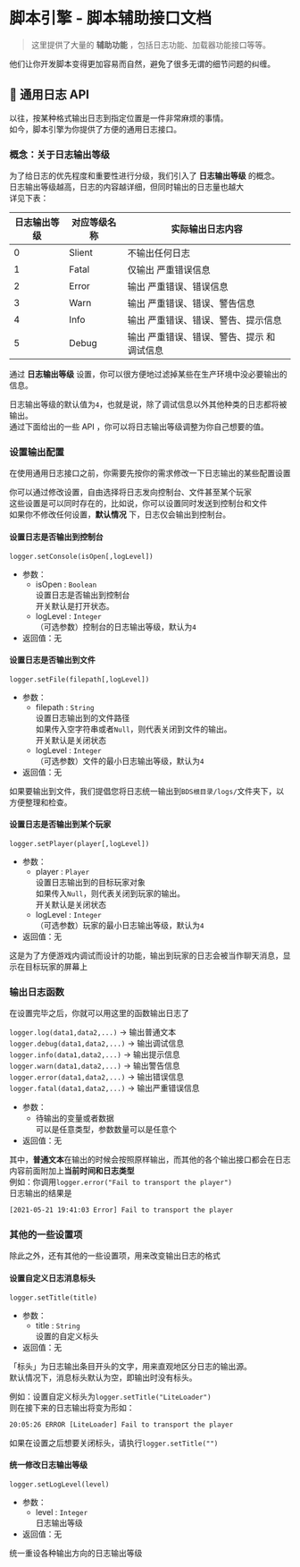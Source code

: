 # 脚本引擎 - 脚本辅助接口文档

> 这里提供了大量的 **辅助功能** ，包括日志功能、加载器功能接口等等。  

他们让你开发脚本变得更加容易而自然，避免了很多无谓的细节问题的纠缠。

## 📅 通用日志 API

以往，按某种格式输出日志到指定位置是一件非常麻烦的事情。  
如今，脚本引擎为你提供了方便的通用日志接口。  

### 概念：关于日志输出等级

为了给日志的优先程度和重要性进行分级，我们引入了 **日志输出等级** 的概念。  
日志输出等级越高，日志的内容越详细，但同时输出的日志量也越大  
详见下表：

| 日志输出等级 | 对应等级名称 | 实际输出日志内容                            |
| ------------ | ------------ | ------------------------------------------- |
| 0            | Slient       | 不输出任何日志                              |
| 1            | Fatal        | 仅输出 严重错误信息                         |
| 2            | Error        | 输出 严重错误、错误信息                     |
| 3            | Warn         | 输出 严重错误、错误、警告信息               |
| 4            | Info         | 输出 严重错误、错误、警告、提示信息         |
| 5            | Debug        | 输出 严重错误、错误、警告、提示 和 调试信息 |

通过 **日志输出等级** 设置，你可以很方便地过滤掉某些在生产环境中没必要输出的信息。

日志输出等级的默认值为`4`，也就是说，除了调试信息以外其他种类的日志都将被输出。  
通过下面给出的一些 API ，你可以将日志输出等级调整为你自己想要的值。 

### 设置输出配置

在使用通用日志接口之前，你需要先按你的需求修改一下日志输出的某些配置设置

你可以通过修改设置，自由选择将日志发向控制台、文件甚至某个玩家  
这些设置是可以同时存在的，比如说，你可以设置同时发送到控制台和文件  
如果你不修改任何设置，**默认情况** 下，日志仅会输出到控制台。

#### 设置日志是否输出到控制台

`logger.setConsole(isOpen[,logLevel])`

- 参数：
  - isOpen : `Boolean`  
    设置日志是否输出到控制台  
    开关默认是打开状态。
  - logLevel : `Integer`  
    （可选参数）控制台的日志输出等级，默认为`4` 
- 返回值：无

#### 设置日志是否输出到文件

`logger.setFile(filepath[,logLevel])`

- 参数：
  - filepath : `String`  
    设置日志输出到的文件路径  
    如果传入空字符串或者`Null`，则代表关闭到文件的输出。  
    开关默认是关闭状态
  - logLevel : `Integer`  
    （可选参数）文件的最小日志输出等级，默认为`4` 
- 返回值：无

如果要输出到文件，我们提倡您将日志统一输出到`BDS根目录/logs/`文件夹下，以方便整理和检查。

#### 设置日志是否输出到某个玩家

`logger.setPlayer(player[,logLevel])`

- 参数：
  - player : `Player`  
    设置日志输出到的目标玩家对象  
    如果传入`Null`，则代表关闭到玩家的输出。  
    开关默认是关闭状态
  - logLevel : `Integer`  
    （可选参数）玩家的最小日志输出等级，默认为`4`    
- 返回值：无

这是为了方便游戏内调试而设计的功能，输出到玩家的日志会被当作聊天消息，显示在目标玩家的屏幕上

 ### 输出日志函数

在设置完毕之后，你就可以用这里的函数输出日志了

`logger.log(data1,data2,...)` -> 输出普通文本  
`logger.debug(data1,data2,...)` -> 输出调试信息  
`logger.info(data1,data2,...)`  -> 输出提示信息  
`logger.warn(data1,data2,...)`  -> 输出警告信息  
`logger.error(data1,data2,...)`  -> 输出错误信息  
`logger.fatal(data1,data2,...)`  -> 输出严重错误信息

- 参数：
  - 待输出的变量或者数据  
    可以是任意类型，参数数量可以是任意个
- 返回值：无

其中，**普通文本**在输出的时候会按照原样输出，而其他的各个输出接口都会在日志内容前面附加上**当前时间和日志类型**  
例如：你调用`logger.error("Fail to transport the player")`  
日志输出的结果是 

```txt
[2021-05-21 19:41:03 Error] Fail to transport the player
```

### 其他的一些设置项

除此之外，还有其他的一些设置项，用来改变输出日志的格式

#### 设置自定义日志消息标头  

`logger.setTitle(title)`

- 参数：
  - title : `String`  
    设置的自定义标头
- 返回值：无

「标头」为日志输出条目开头的文字，用来直观地区分日志的输出源。  
默认情况下，消息标头默认为空，即输出时没有标头。

例如：设置自定义标头为`logger.setTitle("LiteLoader")`  
则在接下来的日志输出将变为形如：  

```txt
20:05:26 ERROR [LiteLoader] Fail to transport the player
```

如果在设置之后想要关闭标头，请执行`logger.setTitle("")`

#### 统一修改日志输出等级

`logger.setLogLevel(level)`

- 参数：
  - level : `Integer`  
    日志输出等级    
- 返回值：无

统一重设各种输出方向的日志输出等级  
